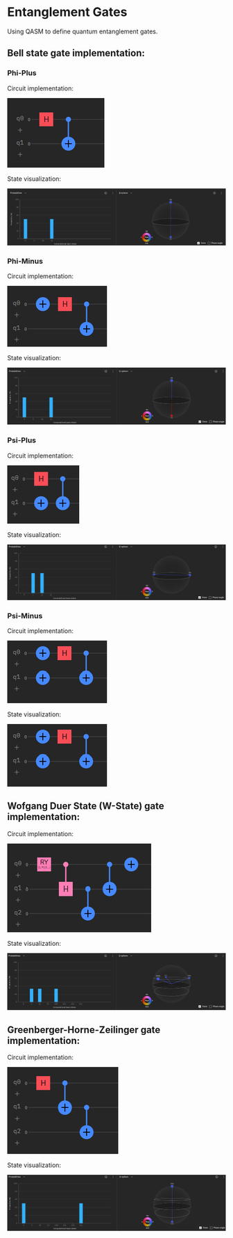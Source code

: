 # Entanglement Gates
Using QASM to define quantum entanglement gates.


## Bell state gate implementation:


### Phi-Plus

Circuit implementation:

![phi plus circuit](resources/phiplus.png)

State visualization:

![phi plus visualization](resources/phiplusvis.png)

### Phi-Minus

Circuit implementation:

![phi minus circuit](resources/phiminus.png)

State visualization:

![phi minus visualization](resources/phiminusvis.png)

### Psi-Plus

Circuit implementation:

![psi plus circuit](resources/psiplus.png)

State visualization:

![psi plus visualization](resources/psiplusvis.png)

### Psi-Minus

Circuit implementation:

![psi minus circuit](resources/psiminus.png)

State visualization:

![psi minus visualization](resources/psiminus.png)

## Wofgang Duer State (W-State) gate implementation:

Circuit implementation:

![w state circuit](resources/wstate.png)

State visualization:

![w state visualization](resources/wstatevis.png)

## Greenberger-Horne-Zeilinger gate implementation:

Circuit implementation:

![ghz state circuit](resources/ghz.png)

State visualization:

![ghz state visualization](resources/ghzvis.png)

